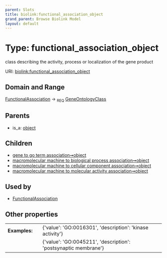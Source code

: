 ```yaml
---
parent: Slots
title: biolink:functional_association_object
grand_parent: Browse Biolink Model
layout: default
---
```


# Type: functional_association_object


class describing the activity, process or localization of the gene product

URI: [biolink:functional_association_object](https://w3id.org/biolink/vocab/functional_association_object)

## Domain and Range

[FunctionalAssociation](FunctionalAssociation.md) ->  <sub>REQ</sub> [GeneOntologyClass](GeneOntologyClass.md)

## Parents

 *  is_a: [object](object.md)

## Children

 *  [gene to go term association➞object](gene_to_go_term_association_object.md)
 *  [macromolecular machine to biological process association➞object](macromolecular_machine_to_biological_process_association_object.md)
 *  [macromolecular machine to cellular component association➞object](macromolecular_machine_to_cellular_component_association_object.md)
 *  [macromolecular machine to molecular activity association➞object](macromolecular_machine_to_molecular_activity_association_object.md)

## Used by

 * [FunctionalAssociation](FunctionalAssociation.md)

## Other properties

|  |  |  |
| --- | --- | --- |
| **Examples:** | | {'value': 'GO:0016301', 'description': 'kinase activity'} |
|  | | {'value': 'GO:0045211', 'description': 'postsynaptic membrane'} |

